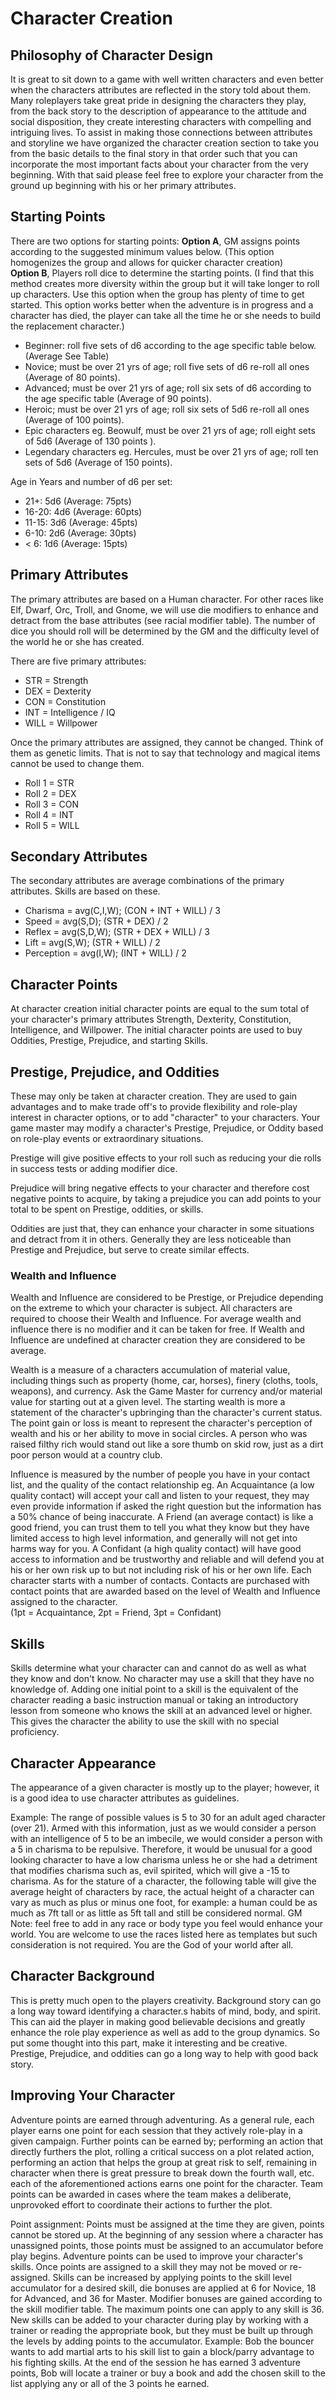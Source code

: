 # Character Creation #
## Philosophy of Character Design ##
It is great to sit down to a game with well written characters and even better when the characters attributes are reflected in the story told about them. Many roleplayers take great pride in designing the characters they play, from the back story to the description of appearance to the attitude and social disposition, they create interesting characters with compelling and intriguing lives. To assist in making those connections between attributes and storyline we have organized the character creation section to take you from the basic details to the final story in that order such that you can incorporate the most important facts about your character from the very beginning. With that said please feel free to explore your character from the ground up beginning with his or her primary attributes.

## Starting Points ##
There are two options for starting points:
**Option A**, GM assigns points according to the suggested minimum values below. (This option homogenizes the group and allows for quicker character creation)  
**Option B**, Players roll dice to determine the starting points. (I find that this method creates more diversity within the group but it will take longer to roll up characters. Use this option when the group has plenty of time to get started. This option works better when the adventure is in progress and a character has died, the player can take all the time he or she needs to build the replacement character.)

* Beginner: roll five sets of d6 according to the age specific table below.(Average See Table)
* Novice; must be over 21 yrs of age; roll five sets of d6 re-roll all ones (Average of 80 points).
* Advanced; must be over 21 yrs of age; roll six sets of d6 according to the age specific table (Average of 90 points).
* Heroic; must be over 21 yrs of age; roll six sets of 5d6 re-roll all ones (Average of 100 points).
* Epic characters eg. Beowulf, must be over 21 yrs of age; roll eight sets of 5d6 (Average of 130 points ).
* Legendary characters eg. Hercules, must be over 21 yrs of age; roll ten sets of 5d6 (Average of 150 points).

Age in Years and number of d6 per set:
* 21+: 5d6 (Average: 75pts)
* 16-20: 4d6 (Average: 60pts)
* 11-15: 3d6 (Average: 45pts)
* 6-10: 2d6 (Average: 30pts)
* < 6: 1d6 (Average: 15pts)


## Primary Attributes ##
The primary attributes are based on a Human character. For other races like Elf, Dwarf, Orc, Troll, and Gnome, we will use die modifiers to enhance and detract from the base attributes (see racial modifier table). The number of dice you should roll will be determined by the GM and the difficulty level of the world he or she has created.

There are five primary attributes:
* STR  = Strength
* DEX  = Dexterity
* CON  = Constitution
* INT  = Intelligence / IQ
* WILL = Willpower

Once the primary attributes are assigned, they cannot be changed. Think of them as genetic limits. That is not to say that technology and magical items cannot be used to change them.
* Roll 1 = STR
* Roll 2 = DEX
* Roll 3 = CON
* Roll 4 = INT
* Roll 5 = WILL

## Secondary Attributes ## 
The secondary attributes are average combinations of the primary attributes. Skills are based on these.
* Charisma = avg(C,I,W); (CON + INT + WILL) / 3
* Speed = avg(S,D); (STR + DEX) / 2
* Reflex = avg(S,D,W); (STR + DEX + WILL) / 3
* Lift = avg(S,W); (STR + WILL) / 2
* Perception = avg(I,W); (INT + WILL) / 2

## Character Points ##
At character creation initial character points are equal to the sum total of your character's primary attributes Strength, Dexterity, Constitution, Intelligence, and Willpower. The initial character points are used to buy Oddities, Prestige, Prejudice, and starting Skills.

## Prestige, Prejudice, and Oddities ##
These may only be taken at character creation. They are used to gain advantages and to make trade off's to provide flexibility and role-play interest in character options, or to add "character" to your characters. Your game master may modify a character's Prestige, Prejudice, or Oddity based on role-play events or extraordinary situations.

Prestige will give positive effects to your roll such as reducing your die rolls in success tests or adding modifier dice.

Prejudice will bring negative effects to your character and therefore cost negative points to acquire, by taking a prejudice you can add points to your total to be spent on Prestige, oddities, or skills.

Oddities are just that, they can enhance your character in some situations and detract from it in others. Generally they are less noticeable than Prestige and Prejudice, but serve to create similar effects.

### Wealth and Influence ###
Wealth and Influence are considered to be Prestige, or Prejudice depending on the extreme to which your character is subject. All characters are required to choose their Wealth and Influence. For average wealth and influence there is no modifier and it can be taken for free. If Wealth and Influence are undefined at character creation they are considered to be average. 

Wealth is a measure of a characters accumulation of material value, including things such as property (home, car, horses), finery (cloths, tools, weapons), and currency. Ask the Game Master for currency and/or material value for starting out at a given level. The starting wealth is more a statement of the character's upbringing than the character's current status. The point gain or loss is meant to represent the character's perception of wealth and his or her ability to move in social circles. A person who was raised filthy rich would stand out like a sore thumb on skid row, just as a dirt poor person would at a country club.

Influence is measured by the number of people you have in your contact list, and the quality of the contact relationship eg. An Acquaintance (a low quality contact) will accept your call and listen to your request, they may even provide information if asked the right question but the information has a 50% chance of being inaccurate. A Friend (an average contact) is like a good friend, you can trust them to tell you what they know but they have limited access to high level information, and generally will not get into harms way for you. A Confidant (a high quality contact) will have good access to information and be trustworthy and reliable and will defend you at his or her own risk up to but not including risk of his or her own life. Each character starts with a number of contacts. Contacts are purchased with contact points that are awarded based on the level of Wealth and Influence assigned to the character.  
(1pt = Acquaintance, 2pt = Friend, 3pt = Confidant)

## Skills ##
Skills determine what your character can and cannot do as well as what they know and don't know. No character may use a skill that they have no knowledge of. Adding one initial point to a skill is the equivalent of the character reading a basic instruction manual or taking an introductory lesson from someone who knows the skill at an advanced level or higher. This gives the character the ability to use the skill with no special proficiency.

## Character Appearance ##
The appearance of a given character is mostly up to the player; however, it is a good idea to use character attributes as guidelines.

Example: The range of possible values is 5 to 30 for an adult aged character (over 21). Armed with this information, just as we would consider a person with an intelligence of 5 to be an imbecile, we would consider a person with a 5 in charisma to be repulsive. Therefore, it would be unusual for a good looking character to have a low charisma unless he or she had a detriment that modifies charisma such as, evil spirited, which will give a -15 to charisma. As for the stature of a character, the following table will give the average height of characters by race, the actual height of a character can vary as much as plus or minus one foot, for example: a human could be as much as 7ft tall or as little as 5ft tall and still be considered normal. GM Note: feel free to add in any race or body type you feel would enhance your world. You are welcome to use the races listed here as templates but such consideration is not required. You are the God of your world after all.

## Character Background ##
This is pretty much open to the players creativity. Background story can go a long way toward identifying a character.s habits of mind, body, and spirit. This can aid the player in making good believable decisions and greatly enhance the role play experience as well as add to the group dynamics. So put some thought into this part, make it interesting and be creative. Prestige, Prejudice, and oddities can go a long way to help with good back story.

## Improving Your Character ##
Adventure points are earned through adventuring. As a general rule, each player earns one point for each session that they actively role-play in a given campaign. Further points can be earned by; performing an action that directly furthers the plot, rolling a critical success on a plot related action, performing an action that helps the group at great risk to self, remaining in character when there is great pressure to break down the fourth wall, etc. each of the aforementioned actions earns one point for the character. Team points can be awarded in cases where the team makes a deliberate, unprovoked effort to coordinate their actions to further the plot.

Point assignment: Points must be assigned at the time they are given, points cannot be stored up. At the beginning of any session where a character has unassigned points, those points must be assigned to an accumulator before play begins. Adventure points can be used to improve your character's skills. Once points are assigned to a skill they may not be moved or re-assigned. Skills can be increased by applying points to the skill level accumulator for a desired skill, die bonuses are applied at 6 for Novice, 18 for Advanced, and 36 for Master. Modifier bonuses are gained according to the skill modifier table. The maximum points one can apply to any skill is 36. New skills can be added to your character during play by working with a trainer or reading the appropriate book, but they must be built up through the levels by adding points to the accumulator. Example: Bob the bouncer wants to add martial arts to his skill list to gain a block/parry advantage to his fighting skills. At the end of the session he has earned 3 adventure points, Bob will locate a trainer or buy a book and add the chosen skill to the list applying any or all of the 3 points he earned.

